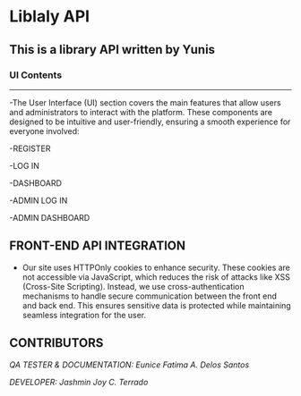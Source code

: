 # Liblaly API
## This is a library API written by Yunis








































### UI Contents
---

-The User Interface (UI) section covers the main features that allow users and administrators to interact with the platform. These components are designed to be intuitive and user-friendly, ensuring a smooth experience for everyone involved:

-REGISTER 

-LOG IN

-DASHBOARD

-ADMIN LOG IN

-ADMIN DASHBOARD     


**FRONT-END API INTEGRATION**
---

- Our site uses HTTPOnly cookies to enhance security. These cookies are not accessible via JavaScript, which reduces the risk of attacks like XSS (Cross-Site Scripting). Instead, we use cross-authentication mechanisms to handle secure communication between the front end and back end. This ensures sensitive data is protected while maintaining seamless integration for the user.


**CONTRIBUTORS**
---

*QA TESTER & DOCUMENTATION: Eunice Fatima A. Delos Santos*

*DEVELOPER: Jashmin Joy C. Terrado*

